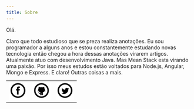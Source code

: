 ```yaml
---
title: Sobre
---
```


Olá.

Claro que todo estudioso que se preza realiza anotações. Eu sou programador a alguns anos e estou constantemente estudando novas tecnologia então chegou a hora dessas anotações virarem artigos. Atualmente atuo com desenvolvimento Java. Mas Mean Stack esta virando uma paixão. Por isso meus estudos estão voltados para Node.js, Angular, Mongo e Express. E claro! Outras coisas a mais.

<table width="100%" align="center">
	<tr>
		<td align="center"><a target="_blank" href="https://www.facebook.com/gabriel.panassoldafonseca"><img src="/assets/network/fc.png" width="50" height="50"/></a></td>
		<td align="center"><a target="_blank" href="https://github.com/gpanassol/"><img src="/assets/network/octocat.gif" width="50" height="50"/></a></td>
		<td align="center"><a target="_blank" href="https://twitter.com/gabrielpanassol"><img src="/assets/network/twitter.png" width="50" height="50"/></a></td>
	</tr>
</table>


